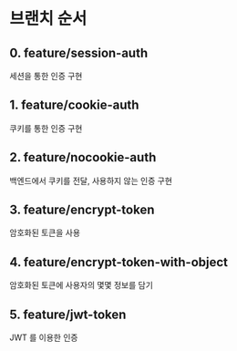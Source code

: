 # 브랜치 순서
## 0. feature/session-auth
세션을 통한 인증 구현
## 1. feature/cookie-auth
쿠키를 통한 인증 구현
## 2. feature/nocookie-auth
백엔드에서 쿠키를 전달, 사용하지 않는 인증 구현 
## 3. feature/encrypt-token 
암호화된 토큰을 사용
## 4. feature/encrypt-token-with-object
암호화된 토큰에 사용자의 몇몇 정보를 담기
## 5. feature/jwt-token
JWT 를 이용한 인증
